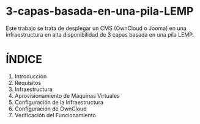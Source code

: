 # 3-capas-basada-en-una-pila-LEMP
Este trabajo se trata de desplegar un CMS (OwnCloud o Jooma) en una infraestructura en alta disponibilidad de 3 capas basada en una pila LEMP.
# ÍNDICE
1. Introducción
2. Requisitos
3. Infraestructura
4. Aprovisionamiento de Máquinas Virtuales
5. Configuración de la Infraestructura
6. Configuración de OwnCloud
7. Verificación del Funcionamiento


